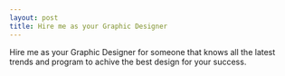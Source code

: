 ```yaml
---
layout: post
title: Hire me as your Graphic Designer
---
```


Hire me as your Graphic Designer for someone that knows all the latest trends and program to achive the best design for your success.
